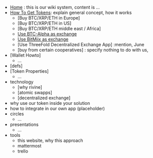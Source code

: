 * [Home](/)   : this is our wiki system, content is ...
* [How To Get Tokens](): explain general concept, how it works
    * [Buy BTC/XRP/ETH in Europe]
    * [Buy BTC/XRP/ETH in US]
    * [Buy BTC/XRP/ETH middle east / Africa]
    * [Use BTC-Alpha as exchange]()
    * [Use BitMiix as exchange]()
    * [Use ThreeFold Decentralized Exchange App]  :mention, June
    * [buy from certain cooperatives]   :   specify nothing to do with us, 
* [Wallet Howto]
    *  ...
* [defs]
* [Token Properties]
    * ...
* technology
    * [why rivine]
    * [atomic swapps]
    * [decentralized exchange]
* why use our token inside your solution
* how to integrate in our own app (placeholder)
* circles
    * ...
* presentations
    * ...
* tools
    * this website, why this approach
    * mattermost 
    * trello
